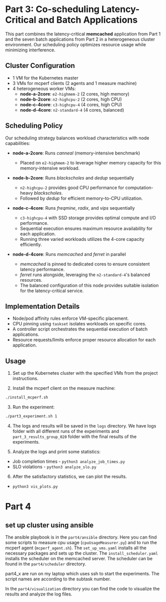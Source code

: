 # Part 3: Co-scheduling Latency-Critical and Batch Applications

This part combines the latency-critical **memcached** application from Part 1 and the seven batch applications from Part 2 in a heterogeneous cluster environment. Our scheduling policy optimizes resource usage while minimizing interference.

## Cluster Configuration

- 1 VM for the Kubernetes master
- 3 VMs for mcperf clients (2 agents and 1 measure machine)
- 4 heterogeneous worker VMs:
  - **node-a-2core**: `e2-highmem-2` (2 cores, high memory)
  - **node-b-2core**: `n2-highcpu-2` (2 cores, high CPU)
  - **node-c-4core**: `c3-highcpu-4` (4 cores, high CPU)
  - **node-d-4core**: `n2-standard-4` (4 cores, balanced)

## Scheduling Policy

Our scheduling strategy balances workload characteristics with node capabilities:

- **node-a-2core**: Runs _canneal_ (memory-intensive benchmark)

  - Placed on `e2-highmem-2` to leverage higher memory capacity for this memory-intensive workload.

- **node-b-2core**: Runs _blackscholes_ and _dedup_ sequentially

  - `n2-highcpu-2` provides good CPU performance for computation-heavy _blackscholes_.
  - Followed by _dedup_ for efficient memory-to-CPU utilization.

- **node-c-4core**: Runs _freqmine_, _radix_, and _vips_ sequentially

  - `c3-highcpu-4` with SSD storage provides optimal compute and I/O performance.
  - Sequential execution ensures maximum resource availability for each application.
  - Running three varied workloads utilizes the 4-core capacity efficiently.

- **node-d-4core**: Runs _memcached_ and _ferret_ in parallel
  - _memcached_ is pinned to dedicated cores to ensure consistent latency performance.
  - _ferret_ runs alongside, leveraging the `n2-standard-4`'s balanced resources.
  - The balanced configuration of this node provides suitable isolation for the latency-critical service.

## Implementation Details

- Node/pod affinity rules enforce VM-specific placement.
- CPU pinning using `taskset` isolates workloads on specific cores.
- A controller script orchestrates the sequential execution of batch applications.
- Resource requests/limits enforce proper resource allocation for each application.

## Usage

1. Set up the Kubernetes cluster with the specified VMs from the project instructions.

2. Install the mcperf client on the measure machine:

```bash
./install_mcperf.sh
```

3. Run the experiment:

```bash
./part3_experiment.sh 1
```

4. The logs and results will be saved in the `logs` directory. We have logs folder with all different runs of the experiments and `part_3_results_group_020` folder with the final results of the experiments.

5. Analyze the logs and print some statistics:

- Job completion times - `python3 analyze_job_times.py`
- SLO violations - `python3 analyze_slo.py`

6. After the satisfactory statistics, we can plot the results.

- `python3 vis_plots.py`

# Part 4

## set up cluster using ansible

The ansible playbook is in the `part4/ansible` directory.
Here you can find some scripts to measure cpu usage (`cpuUsageMeasurer.py`) and to run the mcperf agent (`mcperf_agent.sh`).
The `set_up_vms.yaml` installs all the necessary packages and sets up the cluster.
The `install_scheduler.yaml` installs the scheduler on the memcached server.
The scheduler can be found in the `part4/scheduler` directory.

part4_x are run on my laptop which uses ssh to start the experiments. The script names are according to the subtask number.

In the `part4/visualization` directory you can find the code to visualize the results and analyze the log files.
